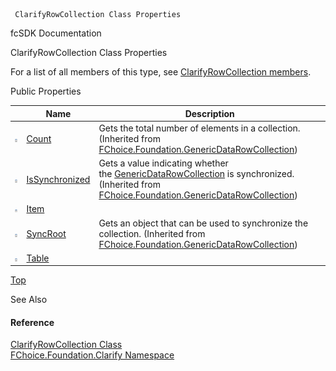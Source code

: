 ﻿     ClarifyRowCollection Class Properties                                                   

fcSDK Documentation

ClarifyRowCollection Class Properties

For a list of all members of this type, see [ClarifyRowCollection members](fcSDK~FChoice.Foundation.Clarify.ClarifyRowCollection_members.md).

Public Properties

|   | Name | Description |
| --- | --- | --- |
| ![Public Property](dotnetimages/publicProperty.png) | [Count](fcSDK~FChoice.Foundation.GenericDataRowCollection~Count.md) | Gets the total number of elements in a collection. (Inherited from [FChoice.Foundation.GenericDataRowCollection](fcSDK~FChoice.Foundation.GenericDataRowCollection.md)) |
| ![Public Property](dotnetimages/publicProperty.png) | [IsSynchronized](fcSDK~FChoice.Foundation.GenericDataRowCollection~IsSynchronized.md) | Gets a value indicating whether the [GenericDataRowCollection](fcSDK~FChoice.Foundation.GenericDataRowCollection.md) is synchronized. (Inherited from [FChoice.Foundation.GenericDataRowCollection](fcSDK~FChoice.Foundation.GenericDataRowCollection.md)) |
| ![Public Property](dotnetimages/publicProperty.png) | [Item](fcSDK~FChoice.Foundation.Clarify.ClarifyRowCollection~Item.md) |   |
| ![Public Property](dotnetimages/publicProperty.png) | [SyncRoot](fcSDK~FChoice.Foundation.GenericDataRowCollection~SyncRoot.md) | Gets an object that can be used to synchronize the collection. (Inherited from [FChoice.Foundation.GenericDataRowCollection](fcSDK~FChoice.Foundation.GenericDataRowCollection.md)) |
| ![Public Property](dotnetimages/publicProperty.png) | [Table](fcSDK~FChoice.Foundation.Clarify.ClarifyRowCollection~Table.md) |   |

[Top](#top)

See Also

#### Reference

[ClarifyRowCollection Class](fcSDK~FChoice.Foundation.Clarify.ClarifyRowCollection.md)  
[FChoice.Foundation.Clarify Namespace](fcSDK~FChoice.Foundation.Clarify_namespace.md)